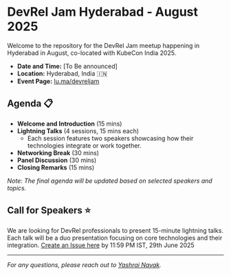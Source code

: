 # DevRel Jam Hyderabad - August 2025

Welcome to the repository for the DevRel Jam meetup happening in Hyderabad in August, co-located with KubeCon India 2025.

- **Date and Time:** [To Be announced]
- **Location:** Hyderabad, India 🇮🇳
- **Event Page:** [lu.ma/devreljam](https://lu.ma/devreljam)

## Agenda 📋

- **Welcome and Introduction** (15 mins)
- **Lightning Talks** (4 sessions, 15 mins each)
  - Each session features two speakers showcasing how their technologies integrate or work together.
- **Networking Break** (30 mins)
- **Panel Discussion** (30 mins)
- **Closing Remarks** (15 mins)

*Note: The final agenda will be updated based on selected speakers and topics.*

## Call for Speakers ⭐️

We are looking for DevRel professionals to present 15-minute lightning talks. Each talk will be a duo presentation focusing on core technologies and their integration. [Create an Issue here](https://github.com/devreljam/Call-For-Speakers/issues/new?template=call_for_speakers.yml?label=HYD-AUG-2025) by 11:59 PM IST, 29th June 2025

---

*For any questions, please reach out to [Yashraj Nayak](https://www.linkedin.com/in/yashrajnayak/).*
